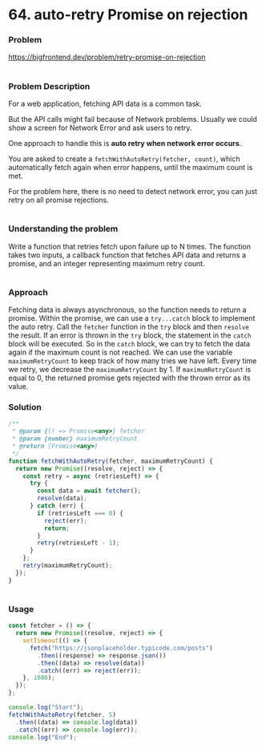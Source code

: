 # 64. auto-retry Promise on rejection

### Problem

https://bigfrontend.dev/problem/retry-promise-on-rejection

#

### Problem Description

For a web application, fetching API data is a common task.

But the API calls might fail because of Network problems. Usually we could show a screen for Network Error and ask users to retry.

One approach to handle this is **auto retry when network error occurs**.

You are asked to create a `fetchWithAutoRetry(fetcher, count)`, which automatically fetch again when error happens, until the maximum count is met.

For the problem here, there is no need to detect network error, you can just retry on all promise rejections.

#

### Understanding the problem

Write a function that retries fetch upon failure up to N times. The function takes two inputs, a callback function that fetches API data and returns a promise, and an integer representing maximum retry count.

#

### Approach

Fetching data is always asynchronous, so the function needs to return a promise. Within the promise, we can use a `try...catch` block to implement the auto retry. Call the `fetcher` function in the `try` block and then `resolve` the result. If an error is thrown in the `try` block, the statement in the `catch` block will be executed. So in the `catch` block, we can try to fetch the data again if the maximum count is not reached. We can use the variable `maximumRetryCount` to keep track of how many tries we have left. Every time we retry, we decrease the `maximumRetryCount` by 1. If `maximumRetryCount` is equal to 0, the returned promise gets rejected with the thrown error as its value.

### Solution

```js
/**
 * @param {() => Promise<any>} fetcher
 * @param {number} maximumRetryCount
 * @return {Promise<any>}
 */
function fetchWithAutoRetry(fetcher, maximumRetryCount) {
  return new Promise((resolve, reject) => {
    const retry = async (retriesLeft) => {
      try {
        const data = await fetcher();
        resolve(data);
      } catch (err) {
        if (retriesLeft === 0) {
          reject(err);
          return;
        }
        retry(retriesLeft - 1);
      }
    };
    retry(maximumRetryCount);
  });
}
```

# 

### Usage 
```js
const fetcher = () => {
  return new Promise((resolve, reject) => {
    setTimeout(() => {
      fetch("https://jsonplaceholder.typicode.com/posts")
        .then((response) => response.json())
        .then((data) => resolve(data))
        .catch((err) => reject(err));
    }, 1000);
  });
};

console.log("Start");
fetchWithAutoRetry(fetcher, 5)
  .then((data) => console.log(data))
  .catch((err) => console.log(err));
console.log("End");

```
